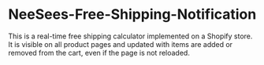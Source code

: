 # NeeSees-Free-Shipping-Notification
This is a real-time free shipping calculator implemented on a Shopify store. It is visible on all product pages and updated with items are added or removed from the cart, even if the page is not reloaded.
